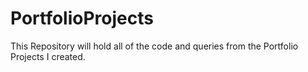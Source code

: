 # PortfolioProjects
This Repository will hold all of the code and queries from the Portfolio Projects I created.
